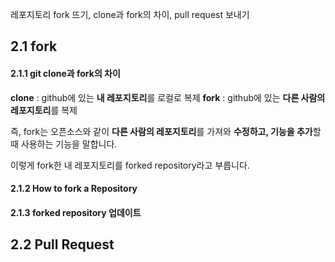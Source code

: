 레포지토리 fork 뜨기, clone과 fork의 차이, pull request 보내기

## 2.1 fork
#### 2.1.1 git clone과 fork의 차이

> 
**clone** : github에 있는 **내 레포지토리**를 로컬로 복제
**fork** : github에 있는 **다른 사람의 레포지토리**를 복제

즉, fork는 오픈소스와 같이 **다른 사람의 레포지토리**를 가져와 **수정하고, 기능을 추가**할 때 사용하는 기능을 말합니다.

이렇게 fork한 내 레포지토리를 forked repository라고 부릅니다.

#### 2.1.2 How to fork a Repository
#### 2.1.3 forked repository 업데이트

## 2.2 Pull Request
